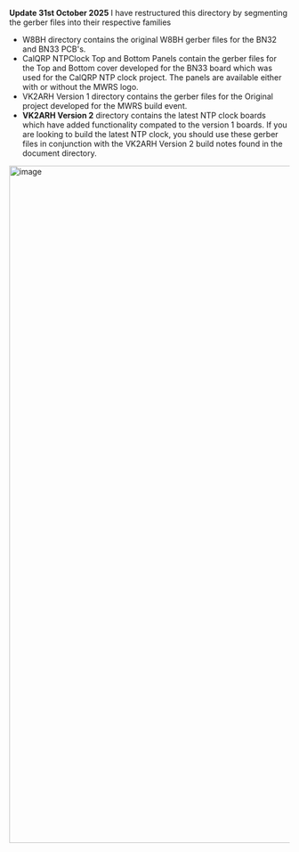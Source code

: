 **Update 31st October 2025**
I have restructured this directory by segmenting the gerber files into their respective families
-  W8BH directory contains the original W8BH gerber files for the BN32 and BN33 PCB's.
-  CalQRP NTPClock Top and Bottom Panels contain the gerber files for the Top and Bottom cover developed for the BN33 board which was used for the CalQRP NTP clock project. The panels are available either with or without the MWRS logo.
-  VK2ARH Version 1 directory contains the gerber files for the Original project developed for the MWRS build event.
-  **VK2ARH Version 2** directory contains the latest NTP clock boards which have added functionality compated to the version 1 boards. If you are looking to build the latest NTP clock, you should use these gerber files in conjunction with the VK2ARH Version 2 build notes found in the document directory.

<img width="1892" height="1216" alt="image" src="https://github.com/user-attachments/assets/b285a445-41d9-463a-9ff7-1da145b41e9b" />
